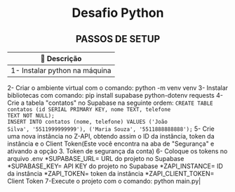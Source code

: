 <h1 align="center">Desafio Python</h1>

## <div align="center">PASSOS DE SETUP</div>

 

|📄 **Descrição**|
|-|
 |1- Instalar python na máquina 
2- Criar o ambiente virtual com o comando: python -m venv venv 
3- Instalar bibliotecas com comando: pip install supabase python-dotenv requests 
4- Crie a tabela "contatos" no Supabase na seguinte ordem: <code>CREATE TABLE contatos (id SERIAL PRIMARY KEY, nome TEXT, telefone TEXT NOT NULL); <br>INSERT INTO contatos (nome, telefone) VALUES ('João Silva', '5511999999999'), ('Maria Souza', '5511888888888');</code> 
5- Crie uma nova instância no Z-API, obtendo assim o ID da instância, token da instância e o Client Token(Este você encontra na aba de "Segurança" e ativando a opção 3. Token de segurança da conta)
6- Coloque os tokens no arquivo .env
*SUPABASE_URL= URL do projeto no Supabase
*SUPABASE_KEY= API KEY do projeto no Supabase
*ZAPI_INSTANCE= ID da instância
*ZAPI_TOKEN= token da instância
*ZAPI_CLIENT_TOKEN= Client Token
7-Execute o projeto com o comando: python main.py|
